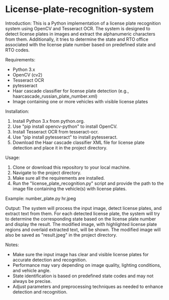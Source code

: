 # License-plate-recognition-system
Introduction:
This is a Python implementation of a license plate recognition system using OpenCV and Tesseract OCR. The system is designed to detect license plates in images and extract the alphanumeric characters from them. Additionally, it tries to determine the state and RTO office associated with the license plate number based on predefined state and RTO codes.

Requirements:
- Python 3.x
- OpenCV (cv2)
- Tesseract OCR
- pytesseract
- Haar cascade classifier for license plate detection (e.g., haarcascade_russian_plate_number.xml)
- Image containing one or more vehicles with visible license plates

Installation:
1. Install Python 3.x from python.org.
2. Use "pip install opencv-python" to install OpenCV.
3. Install Tesseract OCR from tesseract-ocr.
4. Use "pip install pytesseract" to install pytesseract.
5. Download the Haar cascade classifier XML file for license plate detection and place it in the project directory.

Usage:
1. Clone or download this repository to your local machine.
2. Navigate to the project directory.
3. Make sure all the requirements are installed.
4. Run the "license_plate_recognition.py" script and provide the path to the image file containing the vehicle(s) with license plates.

Example:
number_plate.py hr.jpeg

Output:
The system will process the input image, detect license plates, and extract text from them.
For each detected license plate, the system will try to determine the corresponding state based on the license plate number and display the result.
The modified image, with highlighted license plate regions and overlaid extracted text, will be shown.
The modified image will also be saved as "result.jpeg" in the project directory.

Notes:
- Make sure the input image has clear and visible license plates for accurate detection and recognition.
- Performance may vary depending on image quality, lighting conditions, and vehicle angle.
- State identification is based on predefined state codes and may not always be precise.
- Adjust parameters and preprocessing techniques as needed to enhance detection and recognition.
